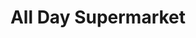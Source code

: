 ---
title: "All Day Supermarket"
url: /las-pinas/all-day-supermarket-daang-hari/
shop: supermarket
---